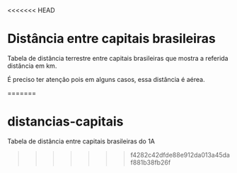 <<<<<<< HEAD
# Distância entre capitais brasileiras
Tabela de distância terrestre entre capitais brasileiras que mostra a referida distância em km. 

É preciso ter atenção pois em alguns casos, essa distância é aérea.

=======
# distancias-capitais
Tabela de distância entre capitais brasileiras do 1A
>>>>>>> f4282c42dfde88e912da013a45daf881b38fb26f

